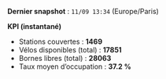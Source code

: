 **Dernier snapshot** : `11/09 13:34` (Europe/Paris)

**KPI (instantané)**

- Stations couvertes : **1469**
- Vélos disponibles (total) : **17851**
- Bornes libres (total) : **28063**
- Taux moyen d’occupation : **37.2 %**
